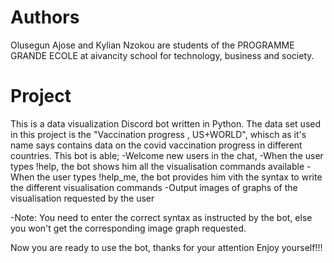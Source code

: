 # Authors
Olusegun Ajose and Kylian Nzokou are students of the PROGRAMME GRANDE ECOLE at aivancity school for technology, business and society.

# Project
This is a data visualization Discord bot written in Python. The data set used in this project is the "Vaccination progress , US+WORLD", whisch as it's name says contains data on the covid vaccination progress in different countries.
This bot is able;
     -Welcome new users in the chat,
     -When the user types !help, the bot shows him all the visualisation commands available
     -When the user types !help_me, the bot provides him vith the syntax to write the different visualisation commands 
     -Output images of graphs of the visualisation requested by the user

-Note: You need to enter the correct syntax as instructed by the bot, else you won't get the corresponding image graph requested.

Now you are ready to use the bot, thanks for your attention
Enjoy yourself!!!